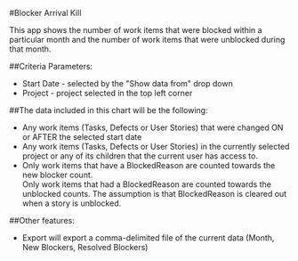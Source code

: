 #Blocker Arrival Kill

This app shows the number of work items that were blocked within a particular 
month and the number of work items that were unblocked during that month.  

##Criteria Parameters:

 * Start Date - selected by the "Show data from" drop down 
 * Project    - project selected in the top left corner  

##The data included in this chart will be the following:  

 * Any work items (Tasks, Defects or User Stories) that were changed 
   ON or AFTER the selected start date
 * Any work items (Tasks, Defects or User Stories) in the currently selected 
   project or any of its children that the current user has access to.
 * Only work items that have a BlockedReason are counted towards the new blocker count.  
   Only work items that had a BlockedReason are counted towards the unblocked counts. 
   The assumption is that BlockedReason is cleared out when a story is unblocked.   

##Other features:
 * Export will export a comma-delimited file of the current data (Month, New Blockers, Resolved Blockers)  